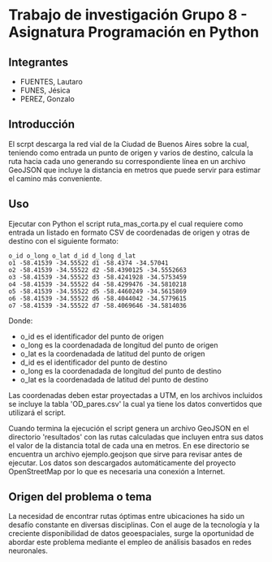 # Trabajo de investigación Grupo 8 - Asignatura Programación en Python

## Integrantes

* FUENTES, Lautaro
* FUNES, Jésica
* PEREZ, Gonzalo

## Introducción

El scrpt descarga la red vial de la Ciudad de Buenos Aires sobre la cual, teniendo como entrada un punto de origen y varios de destino, calcula la ruta hacia cada uno generando
su correspondiente línea en un archivo GeoJSON que incluye la distancia en metros que puede servir para estimar el camino más conveniente. 

## Uso

Ejecutar con Python el script ruta_mas_corta.py el cual requiere como entrada un listado en formato CSV de coordenadas de origen y otras de destino con el siguiente formato:

```
o_id o_long o_lat d_id d_long d_lat
o1 -58.41539 -34.55522 d1 -58.4374 -34.57041
o2 -58.41539 -34.55522 d2 -58.4390125 -34.5552663
o3 -58.41539 -34.55522 d3 -58.4241928 -34.5753459
o4 -58.41539 -34.55522 d4 -58.4299476 -34.5810218
o5 -58.41539 -34.55522 d5 -58.4460249 -34.5615869
o6 -58.41539 -34.55522 d6 -58.4044042 -34.5779615
o7 -58.41539 -34.55522 d7 -58.4069646 -34.5814036
```

  Donde:
  
  * o_id es el identificador del punto de origen
  * o_long es la coordenadada de longitud del punto de origen
  * o_lat es la coordenadada de latitud del punto de origen
  * d_id es el identificador del punto de destino
  * o_long es la coordenadada de longitud del punto de destino
  * o_lat es la coordenadada de latitud del punto de destino

Las coordenadas deben estar proyectadas a UTM, en los archivos incluidos se incluye la tabla 'OD_pares.csv' la cual ya tiene los datos convertidos que utilizará el script.

Cuando termina la ejecución el script genera un archivo GeoJSON en el directorio 'resultados' con las rutas calculadas que incluyen entra sus datos el valor de la distancia total de cada una en metros.
En ese directorio se encuentra un archivo ejemplo.geojson que sirve para revisar antes de ejecutar.
Los datos son descargados automáticamente del proyecto OpenStreetMap por lo que es necesaria una conexión a Internet.

## Origen del problema o tema

La necesidad de encontrar rutas óptimas entre ubicaciones ha sido un desafío constante en diversas disciplinas. 
Con el auge de la tecnología y la creciente disponibilidad de datos geoespaciales, surge la oportunidad de abordar este problema mediante el empleo de análisis basados en redes neuronales.
